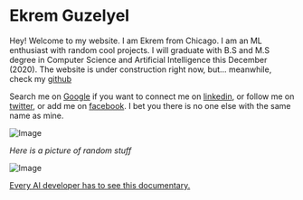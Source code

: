 # Ekrem Guzelyel

Hey! Welcome to my website. I am Ekrem from Chicago. I am an ML enthusiast with random cool projects. I will graduate with B.S and M.S degree in Computer Science and Artificial Intelligence this December (2020). The website is under construction right now, but... meanwhile, check my [github](https://www.github.com/Eguzelyel)

Search me on [Google](http://www.google.com/search?q=Ekrem+Guzelyel) if you want to connect me on [linkedin](https://linkedin.com/in/ekrem-guzelyel), or follow me on [twitter](https://twitter.com/EkremGuzelyel), or add me on [facebook](https://www.facebook.com/profile.php?id=100007000756766). I bet you there is no one else with the same name as mine.

![Image](https://camo.githubusercontent.com/fbfc31267606440a27616c29d64a7cf71d568353/68747470733a2f2f706f6c69746963616c7265666c656374696f6e6d6167617a696e652e636f6d2f77702d636f6e74656e742f75706c6f6164732f323031382f30352f636f6d696e672d6261636b6b6b2e6a7067)

_Here is a picture of random stuff_

![Image](https://encrypted-tbn0.gstatic.com/images?q=tbn:ANd9GcTfUvp_sL_gzVgQKmAzTrVqYjP0PuoAvTIbtGs_QM03NWMpDsNA)


[Every AI developer has to see this documentary.](https://youtu.be/5dZ_lvDgevk)





